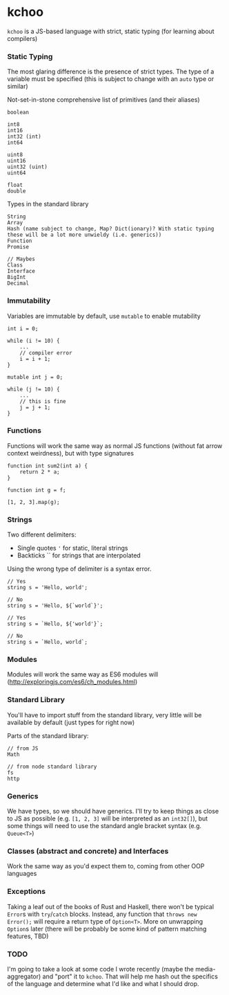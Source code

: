 # kchoo

`kchoo` is a JS-based language with strict, static typing (for learning about compilers)

### Static Typing

The most glaring difference is the presence of strict types. The type of a variable must be specified (this is subject to change with an `auto` type or similar)

Not-set-in-stone comprehensive list of primitives (and their aliases)

```
boolean

int8
int16
int32 (int)
int64

uint8
uint16
uint32 (uint)
uint64

float
double
```

Types in the standard library

```
String
Array
Hash (name subject to change, Map? Dict(ionary)? With static typing these will be a lot more unwieldy (i.e. generics))
Function
Promise

// Maybes
Class
Interface
BigInt
Decimal
```

### Immutability

Variables are immutable by default, use `mutable` to enable mutability

```
int i = 0;

while (i != 10) {
	...
	// compiler error
	i = i + 1;
}

mutable int j = 0;

while (j != 10) {
	...
	// this is fine
	j = j + 1;
}
```

### Functions

Functions will work the same way as normal JS functions (without fat arrow context weirdness), but with type signatures

```
function int sum2(int a) {
	return 2 * a;
}

function int g = f;

[1, 2, 3].map(g);
```

### Strings

Two different delimiters:

* Single quotes `'` for static, literal strings
* Backticks `` for strings that are interpolated

Using the wrong type of delimiter is a syntax error.

```
// Yes
string s = 'Hello, world';

// No
string s = 'Hello, ${`world`}';

// Yes
string s = `Hello, ${'world'}`;

// No
string s = `Hello, world`;
```

### Modules 

Modules will work the same way as ES6 modules will (http://exploringjs.com/es6/ch_modules.html)

### Standard Library

You'll have to import stuff from the standard library, very little will be available by default (just types for right now)

Parts of the standard library:

```
// from JS
Math

// from node standard library
fs
http
```

### Generics

We have types, so we should have generics. I'll try to keep things as close to JS as possible (e.g. `[1, 2, 3]` will be interpreted as an `int32[]`), but some things will need to use the standard angle bracket syntax (e.g. `Queue<T>`)

### Classes (abstract and concrete) and Interfaces

Work the same way as you'd expect them to, coming from other OOP languages

### Exceptions

Taking a leaf out of the books of Rust and Haskell, there won't be typical `Error`s with `try`/`catch` blocks. Instead, any function that `throws new Error();` will require a return type of `Option<T>`. More on unwrapping `Option`s later (there will be probably be some kind of pattern matching features, TBD)

### TODO

I'm going to take a look at some code I wrote recently (maybe the media-aggregator) and "port" it to `kchoo`. That will help me hash out the specifics of the language and determine what I'd like and what I should drop.
